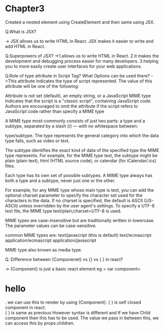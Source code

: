 # Chapter3

Created a nested element using CreateElement and then same using JSX.


Q.What is JSX?
  
->  JSX allows us to write HTML in React. JSX makes it easier to write and add HTML in React.

Q.Superpowers of JSX?
->1.allows us to write HTML in React.
  2.it makes the development and debugging process easier for many developers.
  3.helping you to more easily create user interfaces for your web applications.

Q.Role of type attribute in Script Tag? What Options can be used there?
->This attribute indicates the type of script represented. The value of this attribute will be one of the following:

  Attribute is not set (default), an empty string, or a JavaScript MIME type
  Indicates that the script is a "classic script", containing JavaScript code. Authors are encouraged to omit the attribute if the script refers to JavaScript code rather than specify a MIME type
  

  A MIME type most-commonly consists of just two parts: a type and a subtype, separated by a slash (/) — with no whitespace between:

type/subtype.
  The type represents the general category into which the data type falls, such as video or text.

The subtype identifies the exact kind of data of the specified type the MIME type represents. For example, for the MIME type text, the subtype might be plain (plain text), html (HTML source code), or calendar (for iCalendar/.ics) files.

Each type has its own set of possible subtypes. A MIME type always has both a type and a subtype, never just one or the other.

For example, for any MIME type whose main type is text, you can add the optional charset parameter to specify the character set used for the characters in the data. If no charset is specified, the default is ASCII (US-ASCII) unless overridden by the user agent's settings. To specify a UTF-8 text file, the MIME type text/plain;charset=UTF-8 is used.

MIME types are case-insensitive but are traditionally written in lowercase. The parameter values can be case-sensitive.

common MIME types are:
text/javascript (this is default)
text/ecmascript
application/ecmascript
application/javascript

  MIME type also known as media type.

Q. Difference between {Componenet} vs {<Componenet/>} vs {<Componenet> </Componenet>} in react?

-> {Component} is just a basic react element eg = var component=<h1>hello</h1> . we can use this to render by using {Component}. 
   { <Component/> } is self closed component in react.  
  {<Componenet> </Componenet>}  is same as previous However syntax is different and If we have Child component then this has to be used.
  The value we pass in between this, we can access this by props.children.
